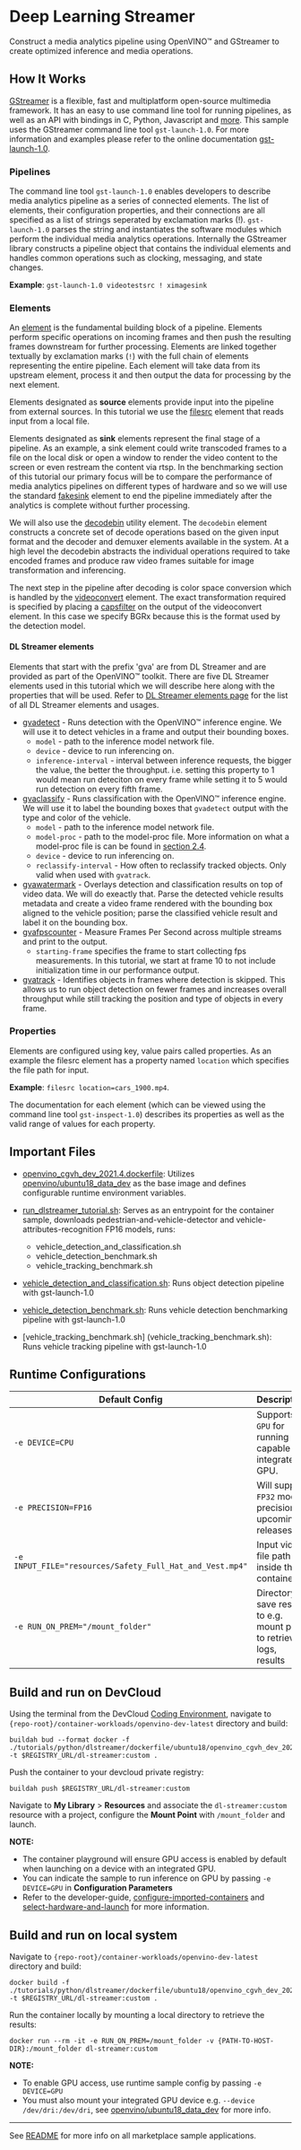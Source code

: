 # Deep Learning Streamer
Construct a media analytics pipeline using OpenVINO™ and GStreamer to create optimized inference and media operations. 

## How It Works

[GStreamer](https://gstreamer.freedesktop.org/) is a flexible, fast and multiplatform open-source multimedia framework. It has an easy to use command line tool for running  pipelines, as well as an API with bindings in C, Python, Javascript and [more](https://gstreamer.freedesktop.org/bindings/).
This sample uses the GStreamer command line tool `gst-launch-1.0`. For more information and examples please refer to the online documentation [gst-launch-1.0](https://gstreamer.freedesktop.org/documentation/tools/gst-launch.html?gi-language=c).  

### Pipelines
The command line tool `gst-launch-1.0` enables developers to describe media analytics pipeline as a series of connected elements. The list of elements, their configuration properties, and their connections are all specified as a list of strings seperated by exclamation marks (!). `gst-launch-1.0` parses the string and instantiates the software modules which perform the individual media analytics operations. Internally the GStreamer library constructs a pipeline object that contains the individual elements and handles common operations such as clocking, messaging, and state changes.

**Example**:
```gst-launch-1.0 videotestsrc ! ximagesink```

### Elements
An [element](https://gstreamer.freedesktop.org/documentation/application-development/basics/elements.html?gi-language=c) is the fundamental building block of a pipeline. Elements perform specific operations on incoming frames and then push the resulting frames downstream for further processing. Elements are linked together textually by exclamation marks (`!`) with the full chain of elements representing the entire pipeline. Each element will take data from its upstream element, process it and then output the data for processing by the next element.

Elements designated as **source** elements provide input into the pipeline from external sources. In this tutorial we use the [filesrc](https://gstreamer.freedesktop.org/documentation/coreelements/filesrc.html?gi-language=c#filesrc) element that reads input from a local file.  

Elements designated as **sink** elements represent the final stage of a pipeline. As an example, a sink element could write transcoded frames to a file on the local disk or open a window to render the video content to the screen or even restream the content via rtsp. In the benchmarking section of this tutorial our primary focus will be to compare the performance of media analytics pipelines on different types of hardware and so we will use the standard [fakesink](https://gstreamer.freedesktop.org/documentation/coreelements/fakesink.html?gi-language=c#fakesink) element to end the pipeline immediately after the analytics is complete without further processing.

We will also use the [decodebin](https://gstreamer.freedesktop.org/documentation/playback/decodebin.html#decodebin) utility element. The `decodebin` element constructs a concrete set of decode operations based on the given input format and the decoder and demuxer elements available in the system. At a high level the decodebin abstracts the individual operations required to take encoded frames and produce raw video frames suitable for image transformation and inferencing.

The next step in the pipeline after decoding is color space conversion which is handled by the [videoconvert](https://gstreamer.freedesktop.org/documentation/videoconvert/index.html?gi-language=c#videoconvert) element. The exact transformation required is specified by placing a [capsfilter](https://gstreamer.freedesktop.org/documentation/coreelements/capsfilter.html?gi-language=c#capsfilter) on the output of the videoconvert element. In this case we specify BGRx because this is the format used by the detection model.
<a id='dl-streamer'></a>
#### DL Streamer elements
Elements that start with the prefix 'gva' are from DL Streamer and are provided as part of the OpenVINO™ toolkit. There are five DL Streamer elements used in this tutorial which we will describe here along with the properties that will be used. Refer to [DL Streamer elements page](https://github.com/opencv/gst-video-analytics/wiki/Elements) for the list of all DL Streamer elements and usages.  

* [gvadetect](https://github.com/opencv/gst-video-analytics/wiki/gvadetect) - Runs detection with the OpenVINO™ inference engine. We will use it to detect vehicles in a frame and output their bounding boxes.
	- `model` - path to the inference model network file.
	- `device` - device to run inferencing on. 
	- `inference-interval` - interval between inference requests, the bigger the value, the better the throughput. i.e. setting this property to 1 would mean run deteciton on every frame while setting it to 5 would run detection on every fifth frame.
* [gvaclassify](https://github.com/opencv/gst-video-analytics/wiki/gvaclassify) - Runs classification with the OpenVINO™ inference engine. We will use it to label the bounding boxes that `gvadetect` output with the type and color of the vehicle. 
	- `model` - path to the inference model network file.
	- `model-proc` - path to the model-proc file. More information on what a model-proc file is can be found in [section 2.4](#model-proc).
	- `device` - device to run inferencing on. 
    - `reclassify-interval` - How often to reclassify tracked objects. Only valid when used with `gvatrack`.
* [gvawatermark](https://github.com/opencv/gst-video-analytics/wiki/gvawatermark) - Overlays detection and classification results on top of video data. We will do exeactly that. Parse the detected vehicle results metadata and create a video frame rendered with the bounding box aligned to the vehicle position; parse the classified vehicle result and label it on the bounding box.  
* [gvafpscounter](https://github.com/opencv/gst-video-analytics/wiki/gvafpscounter) - Measure Frames Per Second across multiple streams and print to the output. 
	- `starting-frame` specifies the frame to start collecting fps measurements. In this tutorial, we start at frame 10 to not include initialization time in our performance output.
* [gvatrack](https://github.com/opencv/gst-video-analytics/wiki/gvatrack) - Identifies objects in frames where detection is skipped. This allows us to run object detection on fewer frames and increases overall throughput while still tracking the position and type of objects in every frame.

### Properties
Elements are configured using key, value pairs called properties. As an example the filesrc element has a property named `location` which specifies the file path for input.

**Example**:
 ```filesrc location=cars_1900.mp4```.

The documentation for each element (which can be viewed using the command line tool `gst-inspect-1.0`) describes its properties as well as the valid range of values for each property.

## Important Files

* [openvino_cgvh_dev_2021.4.dockerfile](dockerfile/ubuntu18/openvino_cgvh_dev_2021.4.dockerfile): Utilizes [openvino/ubuntu18_data_dev](https://hub.docker.com/r/openvino/ubuntu18_data_dev) as the base image and defines configurable runtime environment variables.
* [run_dlstreamer_tutorial.sh](run_dlstreamer_tutorial.sh): Serves as an entrypoint for the container sample, downloads pedestrian-and-vehicle-detector and vehicle-attributes-recognition FP16 models, runs:
	* vehicle_detection_and_classification.sh
	* vehicle_detection_benchmark.sh
	* vehicle_tracking_benchmark.sh
	
* [vehicle_detection_and_classification.sh](vehicle_detection_and_classification.sh): Runs object detection pipeline with gst-launch-1.0
* [vehicle_detection_benchmark.sh](vehicle_detection_benchmark.sh): Runs vehicle detection benchmarking pipeline with gst-launch-1.0
* [vehicle_tracking_benchmark.sh] (vehicle_tracking_benchmark.sh): Runs vehicle tracking pipeline with gst-launch-1.0

## Runtime Configurations
| Default Config | Description |
| --- | --- |
| ``-e DEVICE=CPU`` | Supports ``GPU`` for running on capable integrated GPU. |
| ``-e PRECISION=FP16`` | Will support ``FP32`` model precision in upcoming releases. |
| ``-e INPUT_FILE="resources/Safety_Full_Hat_and_Vest.mp4"`` | Input video file path inside the container | 
| ``-e RUN_ON_PREM="/mount_folder"`` | Directory to save results to e.g. mount point to retrieve logs, results |

## Build and run on DevCloud
Using the terminal from the DevCloud [Coding Environment](https://www.intel.com/content/www/us/en/develop/documentation/devcloud-containers/top/index/build-containers-from-terminal.html), navigate to `{repo-root}/container-workloads/openvino-dev-latest` directory and build:

```
buildah bud --format docker -f ./tutorials/python/dlstreamer/dockerfile/ubuntu18/openvino_cgvh_dev_2021.4.dockerfile -t $REGISTRY_URL/dl-streamer:custom .
```

Push the container to your devcloud private registry:
```
buildah push $REGISTRY_URL/dl-streamer:custom
```

Navigate to **My Library** > **Resources** and associate the ``dl-streamer:custom`` resource with a project, configure the **Mount Point** with ``/mount_folder`` and launch.

**NOTE:** 
* The container playground will ensure GPU access is enabled by default when launching on a device with an integrated GPU. 
* You can indicate the sample to run inference on GPU by passing ``-e DEVICE=GPU`` in **Configuration Parameters**
* Refer to the developer-guide, [configure-imported-containers](https://www.intel.com/content/www/us/en/develop/documentation/devcloud-containers/top/index-2/configure-imported-containers.html)
and [select-hardware-and-launch](https://www.intel.com/content/www/us/en/develop/documentation/devcloud-containers/top/index-2/select-hardware-and-launch.html) for more information.


## Build and run on local system
Navigate to `{repo-root}/container-workloads/openvino-dev-latest` directory and build:
```
docker build -f ./tutorials/python/dlstreamer/dockerfile/ubuntu18/openvino_cgvh_dev_2021.4.dockerfile -t $REGISTRY_URL/dl-streamer:custom .
```

Run the container locally by mounting a local directory to retrieve the results:
```
docker run --rm -it -e RUN_ON_PREM=/mount_folder -v {PATH-TO-HOST-DIR}:/mount_folder dl-streamer:custom
```
**NOTE:** 
* To enable GPU access, use runtime sample config by passing ``-e DEVICE=GPU``
* You must also mount your integrated GPU device e.g.  ``--device /dev/dri:/dev/dri``, see [openvino/ubuntu18_data_dev](https://hub.docker.com/r/openvino/ubuntu18_data_dev) for more info.


---
See [README](../../../../../README.md) for more info on all marketplace sample applications.